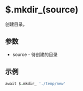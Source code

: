 # $.mkdir_(source)

创建目录。

## 参数

- source - 待创建的目录

## 示例

```coffeescript
await $.mkdir_ './temp/new'
```
